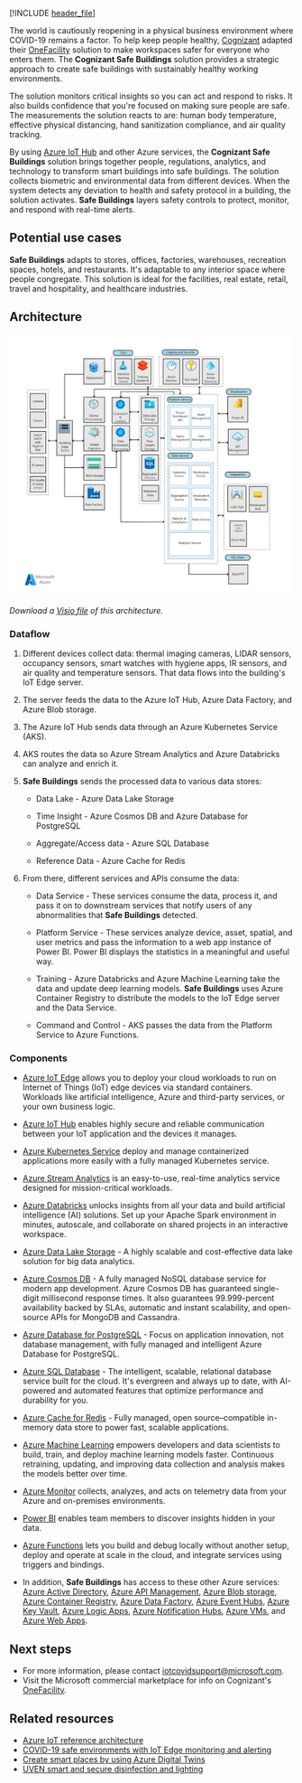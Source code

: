[!INCLUDE [header_file](../../../includes/sol-idea-header.md)]

The world is cautiously reopening in a physical business environment where COVID-19 remains a factor. To help keep people healthy, [Cognizant](https://www.cognizant.com) adapted their [OneFacility](https://azuremarketplace.microsoft.com/en-us/marketplace/consulting-services/cognizant.one_facility) solution to make workspaces safer for everyone who enters them. The **Cognizant Safe Buildings** solution provides a strategic approach to create safe buildings with sustainably healthy working environments.

The solution monitors critical insights so you can act and respond to risks. It also builds confidence that you're focused on making sure people are safe. The measurements the solution reacts to are: human body temperature, effective physical distancing, hand sanitization compliance, and air quality tracking.

By using [Azure IoT Hub](https://azure.microsoft.com/services/iot-hub) and other Azure services, the **Cognizant Safe Buildings** solution brings together people, regulations, analytics, and technology to transform smart buildings into safe buildings. The solution collects biometric and environmental data from different devices. When the system detects any deviation to health and safety protocol in a building, the solution activates. **Safe Buildings** layers safety controls to protect, monitor, and respond with real-time alerts.

## Potential use cases

**Safe Buildings** adapts to stores, offices, factories, warehouses, recreation spaces, hotels, and restaurants. It's adaptable to any interior space where people congregate. This solution is ideal for the facilities, real estate, retail, travel and hospitality, and healthcare industries.

## Architecture

![Diagram that shows an overview of the organization of a Safe Building as described in this article.](../media/safe-building-arch-design-new.png)

*Download a [Visio file](https://arch-center.azureedge.net/safe-building-arch-design.vsdx) of this architecture.*

### Dataflow

1. Different devices collect data: thermal imaging cameras, LIDAR sensors, occupancy sensors, smart watches with hygiene apps, IR sensors, and air quality and temperature sensors. That data flows into the building's IoT Edge server.

1. The server feeds the data to the Azure IoT Hub, Azure Data Factory, and Azure Blob storage.

1. The Azure IoT Hub sends data through an Azure Kubernetes Service (AKS).

1. AKS routes the data so Azure Stream Analytics and Azure Databricks can analyze and enrich it.

1. **Safe Buildings** sends the processed data to various data stores:

    * Data Lake - Azure Data Lake Storage

    * Time Insight - Azure Cosmos DB and Azure Database for PostgreSQL

    * Aggregate/Access data - Azure SQL Database

    * Reference Data - Azure Cache for Redis

1. From there, different services and APIs consume the data:

    * Data Service - These services consume the data, process it, and pass it on to downstream services that notify users of any abnormalities that **Safe Buildings** detected.

    * Platform Service - These services analyze device, asset, spatial, and user metrics and pass the information to a web app instance of Power BI. Power BI displays the statistics in a meaningful and useful way.

    * Training - Azure Databricks and Azure Machine Learning take the data and update deep learning models. **Safe Buildings** uses Azure Container Registry to distribute the models to the IoT Edge server and the Data Service.

    * Command and Control - AKS passes the data from the Platform Service to Azure Functions.

### Components

* [Azure IoT Edge](https://azure.microsoft.com/services/iot-edge) allows you to deploy your cloud workloads to run on Internet of Things (IoT) edge devices via standard containers. Workloads like artificial intelligence, Azure and third-party services, or your own business logic.

* [Azure IoT Hub](https://azure.microsoft.com/services/iot-hub) enables highly secure and reliable communication between your IoT application and the devices it manages.

* [Azure Kubernetes Service](https://azure.microsoft.com/services/kubernetes-service) deploy and manage containerized applications more easily with a fully managed Kubernetes service.

* [Azure Stream Analytics](https://azure.microsoft.com/services/stream-analytics) is an easy-to-use, real-time analytics service designed for mission-critical workloads.

* [Azure Databricks](https://azure.microsoft.com/services/databricks) unlocks insights from all your data and build artificial intelligence (AI) solutions. Set up your Apache Spark environment in minutes, autoscale, and collaborate on shared projects in an interactive workspace.

* [Azure Data Lake Storage](https://azure.microsoft.com/services/storage/data-lake-storage) - A highly scalable and cost-effective data lake solution for big data analytics.

* [Azure Cosmos DB](https://azure.microsoft.com/services/cosmos-db) -  A fully managed NoSQL database service for modern app development. Azure Cosmos DB has guaranteed single-digit millisecond response times. It also guarantees 99.999-percent availability backed by SLAs, automatic and instant scalability, and open-source APIs for MongoDB and Cassandra.

* [Azure Database for PostgreSQL](https://azure.microsoft.com/services/postgresql) - Focus on application innovation, not database management, with fully managed and intelligent Azure Database for PostgreSQL.

* [Azure SQL Database](https://azure.microsoft.com/services/sql-database) - The intelligent, scalable, relational database service built for the cloud. It's evergreen and always up to date, with AI-powered and automated features that optimize performance and durability for you.

* [Azure Cache for Redis](https://azure.microsoft.com/services/cache) - Fully managed, open source–compatible in-memory data store to power fast, scalable applications.

* [Azure Machine Learning](https://azure.microsoft.com/services/machine-learning) empowers developers and data scientists to build, train, and deploy machine learning models faster. Continuous retraining, updating, and improving data collection and analysis makes the models better over time.

* [Azure Monitor](https://azure.microsoft.com/services/monitor) collects, analyzes, and acts on telemetry data from your Azure and on-premises environments.

* [Power BI](https://powerbi.microsoft.com) enables team members to discover insights hidden in your data.

* [Azure Functions](https://azure.microsoft.com/services/functions) lets you build and debug locally without another setup, deploy and operate at scale in the cloud, and integrate services using triggers and bindings.

* In addition, **Safe Buildings** has access to these other Azure services: [Azure Active Directory](https://azure.microsoft.com/services/active-directory), [Azure API Management](https://azure.microsoft.com/services/api-management), [Azure Blob storage](https://azure.microsoft.com/services/storage/blobs), [Azure Container Registry](https://azure.microsoft.com/services/container-registry), [Azure Data Factory](https://azure.microsoft.com/services/data-factory), [Azure Event Hubs](https://azure.microsoft.com/services/event-hubs), [Azure Key Vault](https://azure.microsoft.com/services/key-vault), [Azure Logic Apps](https://azure.microsoft.com/services/logic-apps), [Azure Notification Hubs](https://azure.microsoft.com/services/notification-hubs), [Azure VMs](https://azure.microsoft.com/services/virtual-machines), and [Azure Web Apps](https://azure.microsoft.com/services/app-service/web).

## Next steps

- For more information, please contact [iotcovidsupport@microsoft.com](mailto:iotcovidsupport@microsoft.com).
- Visit the Microsoft commercial marketplace for info on Cognizant's [OneFacility](https://azuremarketplace.microsoft.com/en-us/marketplace/consulting-services/cognizant.one_facility).

## Related resources

- [Azure IoT reference architecture](../../reference-architectures/iot.yml)
- [COVID-19 safe environments with IoT Edge monitoring and alerting](cctv-iot-edge-for-covid-19-safe-environment-and-mask-detection.yml)
- [Create smart places by using Azure Digital Twins](../../example-scenario/iot/smart-places.yml)
- [UVEN smart and secure disinfection and lighting](uven-disinfection.yml)
